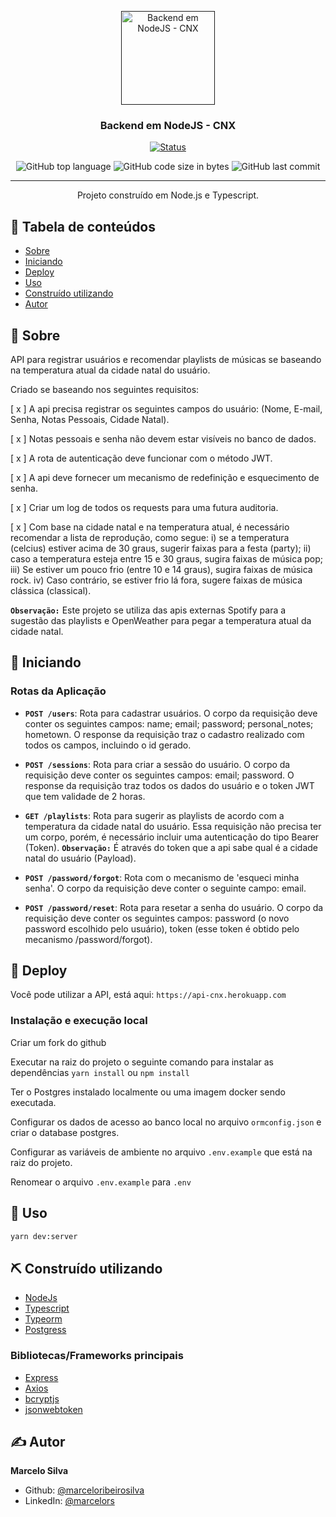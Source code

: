 <p align="center">
  <a href="" rel="noopener">
  <img width=150px height=150px src="https://image.flaticon.com/icons/svg/3043/3043698.svg" alt="Backend em NodeJS - CNX">
  </a>
</p>

<h3 align="center">Backend em NodeJS - CNX</h3>

<div align="center">

[![Status](https://img.shields.io/badge/status-active-success.svg)]()

  <img alt="GitHub top language" src="https://img.shields.io/github/languages/top/marceloribeirosilva/api.cnx">

  <img alt="GitHub code size in bytes" src="https://img.shields.io/github/languages/code-size/marceloribeirosilva/api.cnx">

  <img alt="GitHub last commit" src="https://img.shields.io/github/last-commit/marceloribeirosilva/api.cnx">

</div>

---

<p align="center"> Projeto construído em Node.js e Typescript.
   <br>
</p>

## 📝 Tabela de conteúdos

- [Sobre](#about)
- [Iniciando](#getting_started)
- [Deploy](#deploy)
- [Uso](#usage)
- [Construído utilizando](#built_using)
- [Autor](#authors)

## 👀 Sobre <a name = "about"></a>

API para registrar usuários e recomendar playlists de músicas se baseando na temperatura atual da cidade natal do usuário.

Criado se baseando nos seguintes requisitos:

[ x ] A api precisa registrar os seguintes campos do usuário: (Nome, E-mail, Senha, Notas Pessoais, Cidade Natal).

[ x ] Notas pessoais e senha não devem estar visíveis no banco de dados.

[ x ] A rota de autenticação deve funcionar com o método JWT.

[ x ] A api deve fornecer um mecanismo de redefinição e esquecimento de senha.

[ x ] Criar um log de todos os requests para uma futura auditoria.

[ x ] Com base na cidade natal e na temperatura atual, é necessário recomendar a lista de reprodução, como segue: i) se a temperatura (celcius) estiver acima de 30 graus, sugerir faixas para a festa (party); ii) caso a temperatura esteja entre 15 e 30 graus, sugira faixas de música pop; iii) Se estiver um pouco frio (entre 10 e 14 graus), sugira faixas de música rock. iv) Caso contrário, se estiver frio lá fora, sugere faixas de música clássica (classical).

**`Observação:`** Este projeto se utiliza das apis externas Spotify para a sugestão das playlists e OpenWeather para pegar a temperatura atual da cidade natal.

## 🏁 Iniciando <a name = "getting_started"></a>

### Rotas da Aplicação

- **`POST /users`**: Rota para cadastrar usuários. O corpo da requisição deve conter os seguintes campos: name; email; password; personal_notes; hometown. O response da requisição traz o cadastro realizado com todos os campos, incluindo o id gerado.

- **`POST /sessions`**: Rota para criar a sessão do usuário. O corpo da requisição deve conter os seguintes campos: email; password. O response da requisição traz todos os dados do usuário e o token JWT que tem validade de 2 horas.

- **`GET /playlists`**: Rota para sugerir as playlists de acordo com a temperatura da cidade natal do usuário. Essa requisição não precisa ter um corpo, porém, é necessário incluir uma autenticação do tipo Bearer (Token). **`Observação:`** É através do token que a api sabe qual é a cidade natal do usuário (Payload).

- **`POST /password/forgot`**: Rota com o mecanismo de 'esqueci minha senha'. O corpo da requisição deve conter o seguinte campo: email.

- **`POST /password/reset`**: Rota para resetar a senha do usuário. O corpo da requisição deve conter os seguintes campos: password (o novo password escolhido pelo usuário), token (esse token é obtido pelo mecanismo /password/forgot).

## 🚀 Deploy<a name = "deploy"></a>

Você pode utilizar a API, está aqui: `https://api-cnx.herokuapp.com`

### Instalação e execução local

Criar um fork do github

Executar na raiz do projeto o seguinte comando para instalar as dependências `yarn install` ou `npm install`

Ter o Postgres instalado localmente ou uma imagem docker sendo executada.

Configurar os dados de acesso ao banco local no arquivo `ormconfig.json` e criar o database postgres.

Configurar as variáveis de ambiente no arquivo `.env.example` que está na raiz do projeto.

Renomear o arquivo `.env.example` para `.env`

## 🎈 Uso <a name="usage"></a>

```sh
yarn dev:server
```

## ⛏️ Construído utilizando <a name = "built_using"></a>

- [NodeJs](https://nodejs.org/en/)
- [Typescript](https://www.typescriptlang.org/)
- [Typeorm](https://typeorm.io/#/)
- [Postgress](https://www.postgresql.org/)

### Bibliotecas/Frameworks principais

- [Express](https://expressjs.com/)
- [Axios](https://github.com/axios/axios)
- [bcryptjs](https://github.com/dcodeIO/bcrypt.js#readme)
- [jsonwebtoken](https://github.com/auth0/node-jsonwebtoken#readme)

## ✍️ Autor <a name = "authors"></a>

**Marcelo Silva**

- Github: [@marceloribeirosilva](https://github.com/marceloribeirosilva)
- LinkedIn: [@marcelors](https://www.linkedin.com/in/marcelors/)
